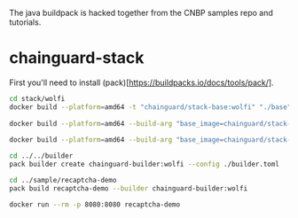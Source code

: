 The java buildpack is hacked together from the CNBP samples repo and tutorials.

# chainguard-stack

First you'll need to install (pack)[https://buildpacks.io/docs/tools/pack/].

``` sh
cd stack/wolfi
docker build --platform=amd64 -t "chainguard/stack-base:wolfi" "./base"
 
docker build --platform=amd64 --build-arg "base_image=chainguard/stack-base:wolfi" --build-arg "stack_id=wolfi-base-stack" -t "chainguard/stack-build:wolfi" "./build"
 
docker build --platform=amd64 --build-arg "base_image=chainguard/stack-base:wolfi" --build-arg "stack_id=wolfi-base-stack" -t "chainguard/stack-run:wolfi" "./run"

cd ../../builder
pack builder create chainguard-builder:wolfi --config ./builder.toml

cd ../sample/recaptcha-demo
pack build recaptcha-demo --builder chainguard-builder:wolfi

docker run --rm -p 8080:8080 recaptcha-demo
```
